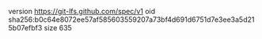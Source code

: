 version https://git-lfs.github.com/spec/v1
oid sha256:b0c64e8072ee57af585603559207a73bf4d691d6751d7e3ee3a5d215b07efbf3
size 635
